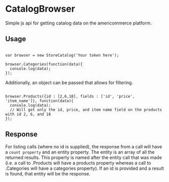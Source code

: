 CatalogBrowser
==============

Simple js api for getting catalog data on the americommerce platform.


## Usage

```

var browser = new StoreCatalog('Your token here');

browser.Categories(function(data){
  console.log(data);
});

```

Additionally, an object can be passed that allows for filtering.

```

browser.Products({id : [2,6,18], fields : ['id', 'price', 'item_name']}, function(data){
  console.log(data);
  // Will get only the id, price, and item name field on the products with id 2, 6, and 18
});

```

## Response
For listing calls (where no id is supplied), the response from a call will have a `count property` and an entity property. The entity is an array of all the returned results. This property is named after the entity call that was made (i.e. a call to .Products will have a products property whereas a call to .Categories will have a categories property). If an id is provided and a result is found, that entity will be the response.